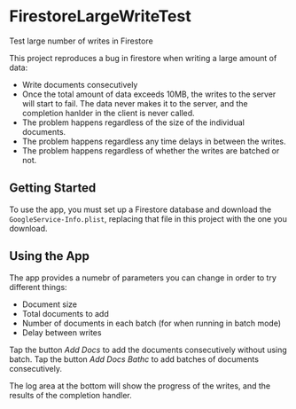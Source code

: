 # FirestoreLargeWriteTest
Test large number of writes in Firestore

This project reproduces a bug in firestore when writing a large amount of data:
- Write documents consecutively
- Once the total amount of data exceeds 10MB, the writes to the server will start to fail. The data never makes it to the server, and the completion hanlder in the client is never called.
- The problem happens regardless of the size of the individual documents.
- The problem happens regardless any time delays in between the writes.
- The problem happens regardless of whether the writes are batched or not.

## Getting Started
To use the app, you must set up a Firestore database and download the `GoogleService-Info.plist`, replacing that file in this project with the one you download.

## Using the App
The app provides a numebr of parameters you can change in order to try different things:
- Document size
- Total documents to add
- Number of documents in each batch (for when running in batch mode)
- Delay between writes

Tap the button *Add Docs* to add the documents consecutively without using batch.
Tap the button *Add Docs Bathc* to add batches of documents consecutively.

The log area at the bottom will show the progress of the writes, and the results of the completion handler.
